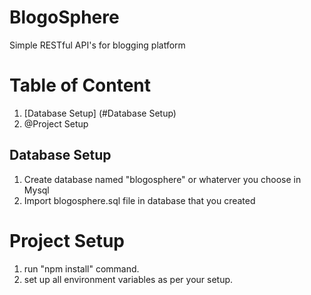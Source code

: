 # BlogoSphere
Simple RESTful API's for blogging platform

# Table of Content
  1. [Database Setup] (#Database Setup)
  2. @Project Setup
## Database Setup
1. Create database named "blogosphere" or whaterver you choose in Mysql
2. Import blogosphere.sql file in database that you created

# Project Setup
  1. run "npm install" command.
  2. set up all environment variables as per your setup.
  
  

